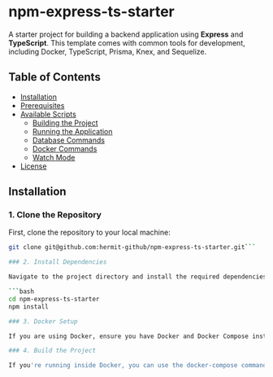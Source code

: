 # npm-express-ts-starter

A starter project for building a backend application using **Express** and **TypeScript**. This template comes with common tools for development, including Docker, TypeScript, Prisma, Knex, and Sequelize.

## Table of Contents

- [Installation](#installation)
- [Prerequisites](#prerequisites)
- [Available Scripts](#available-scripts)
  - [Building the Project](#building-the-project)
  - [Running the Application](#running-the-application)
  - [Database Commands](#database-commands)
  - [Docker Commands](#docker-commands)
  - [Watch Mode](#watch-mode)
- [License](#license)

## Installation

### 1. Clone the Repository

First, clone the repository to your local machine:

```bash
git clone git@github.com:hermit-github/npm-express-ts-starter.git```

### 2. Install Dependencies

Navigate to the project directory and install the required dependencies:

```bash
cd npm-express-ts-starter
npm install

### 3. Docker Setup

If you are using Docker, ensure you have Docker and Docker Compose installed.

### 4. Build the Project

If you're running inside Docker, you can use the docker-compose command to build and start the backend service. You can do this manually or use the available scripts listed below.



